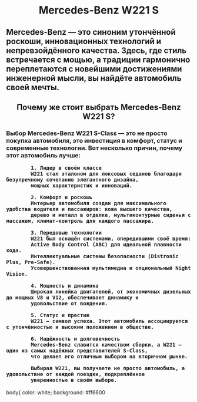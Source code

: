 <html>
  <body>
    <h1 align="center"><b></b>Mercedes-Benz W221 S</b></h1>
    <h2> <p></p>Mercedes-Benz — это синоним утончённой роскоши, инновационных технологий и непревзойдённого качества. Здесь, где стиль встречается с мощью, а традиции гармонично переплетаются с новейшими достижениями инженерной мысли, вы найдёте автомобиль своей мечты.</p></h2>
    <h2 align='center'>Почему же стоит выбрать Mercedes-Benz W221 S?</h2>
      <h3> <p></p>Выбор Mercedes-Benz W221 S-Class — это не просто покупка автомобиля, это инвестиция в комфорт, статус и современные технологии. Вот несколько причин, почему этот автомобиль лучше: </p>


            1. Лидер в своём классе
            W221 стал эталоном для люксовых седанов благодаря безупречному сочетанию элегантного дизайна, 
            мощных характеристик и инноваций.
        
            2. Комфорт и роскошь
            Интерьер автомобиля создан для максимального удобства водителя и пассажиров: кожа высшего качества,
            дерево и металл в отделке, мультиконтурные сиденья с массажем, климат-контроль для каждого пассажира.
            
            3. Передовые технологии
            W221 был оснащён системами, опередившими своё время:
            Active Body Control (ABC) для идеальной плавности хода.
            Интеллектуальные системы безопасности (Distronic Plus, Pre-Safe).
            Усовершенствованная мультимедиа и опциональный Night Vision.
            
            4. Мощность и динамика
            Широкая линейка двигателей, от экономичных дизельных до мощных V8 и V12, обеспечивает динамику и
            удовольствие от вождения.
            
            5. Статус и престиж
            W221 — символ успеха. Этот автомобиль ассоциируется с утончённостью и высоким положением в обществе.
            
            6. Надёжность и долговечность
            Mercedes-Benz славится качеством сборки, а W221 — один из самых надёжных представителей S-Class,
            что делает его отличным выбором на вторичном рынке.
            
            Выбирая W221, вы получаете не просто автомобиль, а удовольствие от каждой поездки, подкреплённое
            уверенностью в своём выборе.


</h3>
  </body>
</html>

body{
  color: white;
  background: #ff6600

